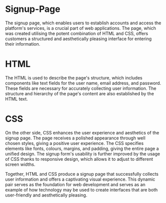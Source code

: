 <h1>Signup-Page</h1>
<p>The signup page, which enables users to establish accounts and access the platform's services, is a crucial part of web applications. The page, which was created utilising the potent combination of HTML and CSS, offers customers a structured and aesthetically pleasing interface for entering their information.</p>
<h1>HTML</h1>
<p>The HTML is used to describe the page's structure, which includes components like text fields for the user name, email address, and password. These fields are necessary for accurately collecting user information. The structure and hierarchy of the page's content are also established by the HTML text.</p>
<h1>CSS</h1>
<p>On the other side, CSS enhances the user experience and aesthetics of the signup page. The page receives a polished appearance through well chosen styles, giving a positive user experience. The CSS specifies elements like fonts, colours, margins, and padding, giving the entire page a unified design. The signup form's usability is further improved by the usage of CSS thanks to responsive design, which allows it to adjust to different screen widths.</p>
<p>Together, HTML and CSS produce a signup page that successfully collects user information and offers a captivating visual experience. This dynamic pair serves as the foundation for web development and serves as an example of how technology may be used to create interfaces that are both user-friendly and aesthetically pleasing.</p>

